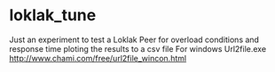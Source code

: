 # loklak_tune
Just an experiment to test a Loklak Peer for overload conditions and response time ploting the results to a csv file
For windows Url2file.exe
http://www.chami.com/free/url2file_wincon.html
